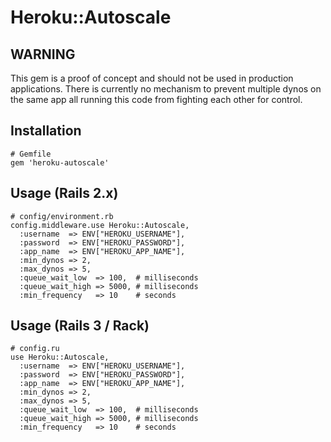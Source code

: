 # Heroku::Autoscale

## WARNING

  This gem is a proof of concept and should not be used in production applications.
  There is currently no mechanism to prevent multiple dynos on the same app all running this code
  from fighting each other for control.

## Installation

    # Gemfile
    gem 'heroku-autoscale'

## Usage (Rails 2.x)

    # config/environment.rb
    config.middleware.use Heroku::Autoscale,
      :username  => ENV["HEROKU_USERNAME"],
      :password  => ENV["HEROKU_PASSWORD"],
      :app_name  => ENV["HEROKU_APP_NAME"],
      :min_dynos => 2,
      :max_dynos => 5,
      :queue_wait_low  => 100,  # milliseconds
      :queue_wait_high => 5000, # milliseconds
      :min_frequency   => 10    # seconds
    
## Usage (Rails 3 / Rack)

    # config.ru
    use Heroku::Autoscale,
      :username  => ENV["HEROKU_USERNAME"],
      :password  => ENV["HEROKU_PASSWORD"],
      :app_name  => ENV["HEROKU_APP_NAME"],
      :min_dynos => 2,
      :max_dynos => 5,
      :queue_wait_low  => 100,  # milliseconds
      :queue_wait_high => 5000, # milliseconds
      :min_frequency   => 10    # seconds